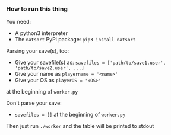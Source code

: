 ### How to run this thing

You need:

* A python3 interpreter
* The `natsort` PyPi package: `pip3 install natsort`

Parsing your save(s), too:

* Give your savefile(s) as: `savefiles = ['path/to/save1.user', 'path/to/save2.user', ...]`
* Give your name as `playername = '<name>'`
* Give your OS as `playerOS = '<OS>'`

at the beginning of `worker.py`

Don't parse your save:

* `savefiles = []` at the beginning of `worker.py`

Then just run `./worker` and the table will be printed to stdout

